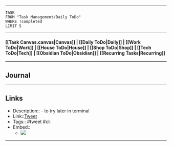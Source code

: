 
---
```dataview
TASK
FROM "Task Management/Daily ToDo"
WHERE !completed
LIMIT 5
```
---

#### [[Task Canvas.canvas|Canvas]] | [[Daily ToDo|Daily]] | [[Work ToDo|Work]] |  [[House ToDo|House]] |  [[Shop ToDo|Shop]] | [[Tech ToDo|Tech]] | [[Obsidian ToDo|Obsidian]] | [[Recurring Tasks|Recurring]] 
---
## Journal

---
## Links
- Description:: - to try later in terminal 
- Link::[Tweet](https://x.com/nixcraft/status/1876695339824193872?t=cIeNc8hb2wd5QXoKgCsdQA&s=19)
- Tags:: #tweet #cli 
- Embed:: 
	- ![](https://x.com/nixcraft/status/1876695339824193872?t=cIeNc8hb2wd5QXoKgCsdQA&s=19)

 --- 
